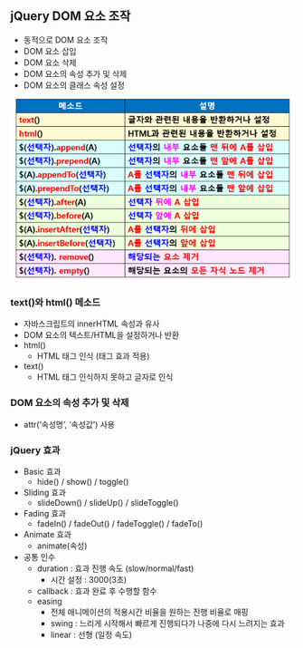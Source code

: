 ## jQuery DOM 요소 조작
- 동적으로 DOM 요소 조작
- DOM 요소 삽입
- DOM 요소 삭제
- DOM 요소의 속성 추가 및 삭제
- DOM 요소의 클래스 속성 설정

![DOM](../image/DOM.png)

### text()와 html() 메소드
- 자바스크립트의 innerHTML 속성과 유사
- DOM 요소의 텍스트/HTML을 설정하거나 반환
- html() 
    - HTML 태그 인식 (태그 효과 적용)
- text()
    - HTML 태그 인식하지 못하고 글자로 인식

### DOM 요소의 속성 추가 및 삭제
- attr(‘속성명’, ‘속성값’) 사용

### jQuery 효과
- Basic 효과
    - hide() / show() / toggle()
- Sliding 효과
    - slideDown() / slideUp() / slideToggle()
- Fading 효과
    - fadeIn() / fadeOut() / fadeToggle() / fadeTo()
- Animate 효과
    - animate(속성)
- 공통 인수
    - duration : 효과 진행 속도 (slow/normal/fast)
        - 시간 설정 : 3000(3초)
    - callback : 효과 완료 후 수행할 함수
    - easing
        - 전체 애니메이션의 적용시간 비율을 원하는 진행 비율로 매핑
        - swing : 느리게 시작해서 빠르게 진행되다가 나중에 다시 느려지는 효과
        - linear : 선형 (일정 속도)